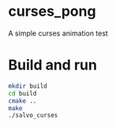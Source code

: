# curses_pong
A simple curses animation test

# Build and run
```sh
mkdir build
cd build
cmake ..
make
./salvo_curses
```
